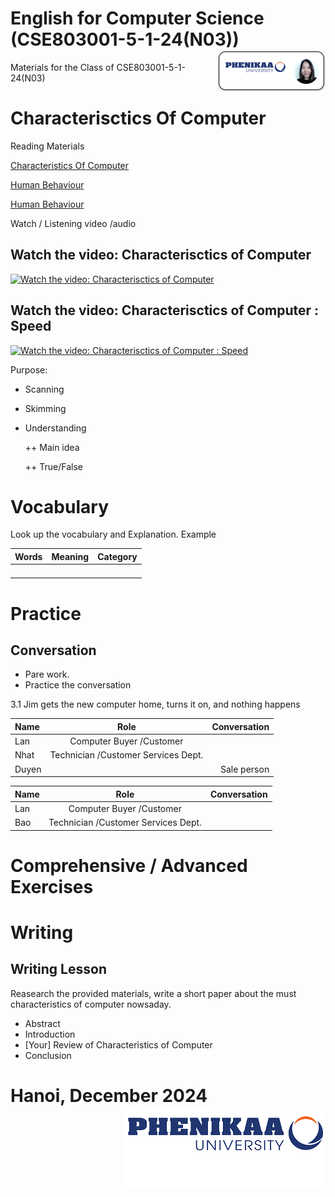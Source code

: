 # English for Computer Science (CSE803001-5-1-24(N03)) <img src='img/nglthu.png' align='right'> 


Materials for the Class of CSE803001-5-1-24(N03)

# Characterisctics Of Computer
Reading Materials

[Characteristics Of Computer](Characteristics/Reading_characteristics_computer.pdf)

[Human Behaviour](Characteristics/Characteristics/The_contribution_of_learner_characterist.pdf)

[Human Behaviour](Characteristics/Characteristics/The_contribution_of_learner_characterist.pdf)

Watch / Listening video /audio

## Watch the video: Characterisctics of Computer

[![Watch the video: Characterisctics of Computer](https://nglthu.github.io/English_5_1_24/img/characteristics-of-computer.jpg)](https://www.youtube.com/watch?v=P88gULw8xzE)

## Watch the video: Characterisctics of Computer : Speed

[![Watch the video: Characterisctics of Computer : Speed](https://nglthu.github.io/English_5_1_24/img/characteristics-of-computer.jpg)](https://www.youtube.com/watch?v=puuW-8X0NTE)








Purpose:
+ Scanning
  
+ Skimming
  
+ Understanding
  
  ++ Main idea
  
  ++ True/False
  



# Vocabulary
 
   Look up the vocabulary and Explanation.
   Example

| Words            | Meaning | Category|
| :---------------- | :------: | ----: |
| |     |  |
|  |     |  |
|  |     |  |
| |     |  |

# Practice
## Conversation

+ Pare work. 
+ Practice the conversation



3.1 Jim gets the new
computer home, turns
it on, and nothing happens


| Name            | Role | Conversation|
| :---------------- | :------: | ----: |
| Lan| Computer Buyer /Customer    |  |
| Nhat |  Technician /Customer  Services Dept. |  |
| Duyen |     | Sale person |

| Name            | Role | Conversation|
| :---------------- | :------: | ----: |
| Lan| Computer Buyer /Customer    |  |
| Bao |  Technician /Customer  Services Dept. |  |





# Comprehensive / Advanced Exercises

# Writing

## Writing Lesson

Reasearch the provided materials, write a short paper about the must characteristics of computer nowsaday.

+ Abstract
+ Introduction
+ [Your] Review of Characteristics of Computer
+ Conclusion


# Hanoi, December 2024 <img src='img/logo.png' align='right'> 
